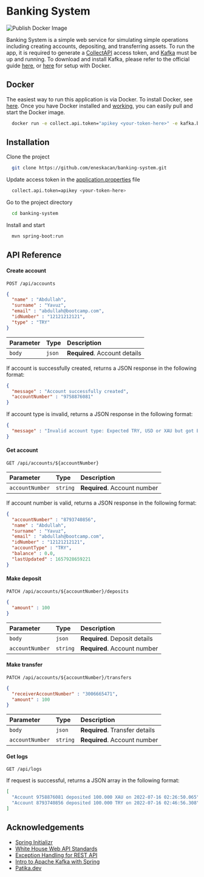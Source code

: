 # Banking System

![Publish Docker Image](https://github.com/eneskacan/banking-system/actions/workflows/publish-docker-image.yml/badge.svg)

Banking System is a simple web service for simulating simple operations including creating accounts, depositing, and transferring assets. To run the app, it is required to generate a [CollectAPI](https://collectapi.com/api/imdb/imdb-api) access token, and [Kafka](https://kafka.apache.org/documentation/) must be up and running. To download and install Kafka, please refer to the official guide [here](https://kafka.apache.org/quickstart), or [here](https://www.baeldung.com/ops/kafka-docker-setup) for setup with Docker.

## Docker

The easiest way to run this application is via Docker. To install Docker, see [here](https://docs.docker.com/). Once you have Docker installed and [working](https://docs.docker.com/get-started/#test-docker-installation), you can easily pull and start the Docker image.

```bash
  docker run -e collect.api.token="apikey <your-token-here>" -e kafka.bootstrap.address="localhost:9092" -p 8080:8080 eneskacan/banking-system
```

## Installation

Clone the project

```bash
  git clone https://github.com/eneskacan/banking-system.git
```

Update access token in the [application.properties](src/main/resources/application.properties) file

```bash
  collect.api.token=apikey <your-token-here>
```

Go to the project directory

```bash
  cd banking-system
```

Install and start

```bash
  mvn spring-boot:run
```

## API Reference

#### Create account

```http
POST /api/accounts
```

```json
{
  "name" : "Abdullah",
  "surname" : "Yavuz",
  "email" : "abdullah@bootcamp.com",
  "idNumber" : "12121212121",
  "type" : "TRY"
}
```

| Parameter | Type | Description |
| :--- | :--- | :--- |
| `body` | `json` | **Required**. Account details |

If account is successfully created, returns a JSON response in the following format:

```json
{
  "message" : "Account successfully created",
  "accountNumber" : "9758876081"
}
```

If account type is invalid, returns a JSON response in the following format:

```json
{
  "message" : "Invalid account type: Expected TRY, USD or XAU but got EUR"
}
```

#### Get account

```http
GET /api/accounts/${accountNumber}
```

| Parameter | Type | Description |
| :--- | :--- | :--- |
| `accountNumber` | `string` | **Required**. Account number |

If account number is valid, returns a JSON response in the following format:

```json
{
  "accountNumber" : "8793740856",
  "name" : "Abdullah",
  "surname" : "Yavuz",
  "email" : "abdullah@bootcamp.com",
  "idNumber" : "12121212121",
  "accountType" : "TRY",
  "balance" : 0.0,
  "lastUpdated" : 1657928659221
}
```

#### Make deposit

```http
PATCH /api/accounts/${accountNumber}/deposits
```

```json
{
  "amount" : 100
}
```

| Parameter | Type | Description |
| :--- | :--- | :--- |
| `body` | `json` | **Required**. Deposit details |
| `accountNumber` | `string` | **Required**. Account number |

#### Make transfer

```http
PATCH /api/accounts/${accountNumber}/transfers
```

```json
{
  "receiverAccountNumber" : "3006665471",
  "amount" : 100
}
```

| Parameter | Type | Description |
| :--- | :--- | :--- |
| `body` | `json` | **Required**. Transfer details |
| `accountNumber` | `string` | **Required**. Account number |

#### Get logs

```http
GET /api/logs
```

If request is successful, returns a JSON array in the following format:

```json
[
  "Account 9758876081 deposited 100.000 XAU on 2022-07-16 02:26:50.065",
  "Account 8793740856 deposited 100.000 TRY on 2022-07-16 02:46:56.308"
]
```

## Acknowledgements

- [Spring Initializr](https://start.spring.io/)
- [White House Web API Standards](https://github.com/WhiteHouse/api-standards)
- [Exception Handling for REST API](https://medium.com/@sampathsl/exception-handling-for-rest-api-with-spring-boot-c5d5ba928f5b) 
- [Intro to Apache Kafka with Spring](https://www.baeldung.com/spring-kafka)
- [Patika.dev](https://www.patika.dev/tr)